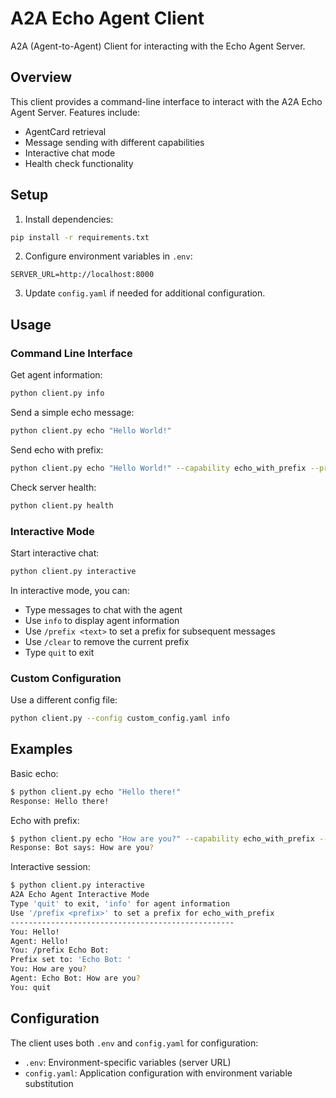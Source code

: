 # A2A Echo Agent Client

A2A (Agent-to-Agent) Client for interacting with the Echo Agent Server.

## Overview

This client provides a command-line interface to interact with the A2A Echo Agent Server. Features include:
- AgentCard retrieval
- Message sending with different capabilities
- Interactive chat mode
- Health check functionality

## Setup

1. Install dependencies:
```bash
pip install -r requirements.txt
```

2. Configure environment variables in `.env`:
```env
SERVER_URL=http://localhost:8000
```

3. Update `config.yaml` if needed for additional configuration.

## Usage

### Command Line Interface

Get agent information:
```bash
python client.py info
```

Send a simple echo message:
```bash
python client.py echo "Hello World!"
```

Send echo with prefix:
```bash
python client.py echo "Hello World!" --capability echo_with_prefix --prefix "Robot: "
```

Check server health:
```bash
python client.py health
```

### Interactive Mode

Start interactive chat:
```bash
python client.py interactive
```

In interactive mode, you can:
- Type messages to chat with the agent
- Use `info` to display agent information
- Use `/prefix <text>` to set a prefix for subsequent messages
- Use `/clear` to remove the current prefix
- Type `quit` to exit

### Custom Configuration

Use a different config file:
```bash
python client.py --config custom_config.yaml info
```

## Examples

Basic echo:
```bash
$ python client.py echo "Hello there!"
Response: Hello there!
```

Echo with prefix:
```bash
$ python client.py echo "How are you?" --capability echo_with_prefix --prefix "Bot says: "
Response: Bot says: How are you?
```

Interactive session:
```bash
$ python client.py interactive
A2A Echo Agent Interactive Mode
Type 'quit' to exit, 'info' for agent information
Use '/prefix <prefix>' to set a prefix for echo_with_prefix
--------------------------------------------------
You: Hello!
Agent: Hello!
You: /prefix Echo Bot: 
Prefix set to: 'Echo Bot: '
You: How are you?
Agent: Echo Bot: How are you?
You: quit
```

## Configuration

The client uses both `.env` and `config.yaml` for configuration:
- `.env`: Environment-specific variables (server URL)
- `config.yaml`: Application configuration with environment variable substitution